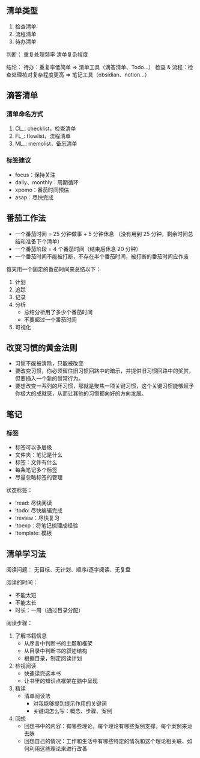 ## 清单类型
1. 检查清单
2. 流程清单
3. 待办清单

判断：
重复处理频率
清单复杂程度

结论：
待办：重复率低简单 => 清单工具（滴答清单、Todo...）
检查 & 流程：检查处理核对复杂程度更高 => 笔记工具（obsidian、notion...）


## 滴答清单

### 清单命名方式
1. CL_: checklist，检查清单
2. FL_: flowlist，流程清单
3. ML_: memolist，备忘清单

### 标签建议

- focus：保持关注
- daily、monthly：周期循环
- xpomo：番茄时间预估
- asap：尽快完成


## 番茄工作法

- 一个番茄时间 = 25 分钟做事 + 5 分钟休息 （没有用到 25 分钟，剩余时间总结和准备下个清单）
- 一个番茄阶段 = 4 个番茄时间（结束后休息 20 分钟）
- 一个番茄时间不能被打断，不存在半个番茄时间，被打断的番茄时间应作废

每天用一个固定的番茄时间来总结以下：
1. 计划
2. 追踪
3. 记录
4. 分析
	- 总结分析用了多少个番茄时间
	- 不要超过一个番茄时间
5. 可视化

## 改变习惯的黄金法则
- 习惯不能被清除，只能被改变
- 要改变习惯，你必须留住旧习惯回路中的暗示，并提供旧习惯回路中的奖赏，但要插入一个新的惯常行为。
- 要想改变一系列的坏习惯，那就是聚焦一项关键习惯，这个关键习惯能够赋予你极大的成就感，从而让其他的习惯都向好的方向发展。


## 笔记

### 标签

- 标签可以多层级
- 文件夹：笔记是什么
- 标签：文件有什么
- 每条笔记多个标签
- 尽量忽略标签的管理

状态标签：

- !read: 尽快阅读
- !todo: 尽快编辑完成
- !review：尽快复习
- !toexp：将笔记梳理成经验
- !template: 模板


## 清单学习法

阅读问题：
无目标、无计划、顺序/逐字阅读、无复盘

阅读的时间：
- 不能太短
- 不能太长
- 时长：一周（通过目录分配）

阅读步骤：
1. 了解书籍信息
	- 从序言中判断书的主题和框架
	- 从目录中判断书的叙述结构
	- 根据目录，制定阅读计划
2. 检视阅读
	- 快速读完这本书
	- 让书里的知识点框架在脑中呈现
3. 精读
	- 清单阅读法
		- 对我能够提到提示作用的关键词
		- 关键词怎么写：概念、步骤、案例
4. 回想
	- 回想书中的内容：有哪些理论，每个理论有哪些案例支撑，每个案例来龙去脉
	- 回想自己的情况：工作和生活中有哪些特定的情况和这个理论相关联、如何利用这些理论来进行改善



